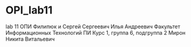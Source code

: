 # OPI_lab11
lab 11 ОПИ
Филипюк и Сергей Сергеевич
Илья 
Андреевич
Факультет Информационных Технологий
ПИ
Курс 1, группа 6, подгруппа 2
Мирон Никита Витальевич

